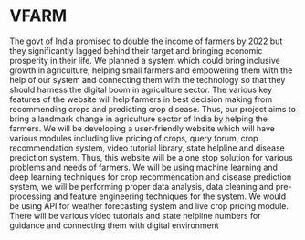 # VFARM
The govt of India promised to double the income of farmers by 2022 but they 
significantly lagged behind their target and bringing economic prosperity in their life. 
We planned a system which could bring inclusive growth in agriculture, helping small 
farmers and empowering them with the help of our system and connecting them with 
the technology so that they should harness the digital boom in agriculture sector. The 
various key features of the website will help farmers in best decision making from 
recommending crops and predicting crop disease. Thus, our project aims to bring a 
landmark change in agriculture sector of India by helping the farmers.
We will be developing a user-friendly website which will have various modules 
including live pricing of crops, query forum, crop recommendation system, video 
tutorial library, state helpline and disease prediction system. Thus, this website will be 
a one stop solution for various problems and needs of farmers.
We will be using machine learning and deep learning techniques for crop 
recommendation and disease prediction system, we will be performing proper data 
analysis, data cleaning and pre-processing and feature engineering techniques for the 
system. We would be using API for weather forecasting system and live crop pricing 
module. There will be various video tutorials and state helpline numbers for guidance
and connecting them with digital environment
